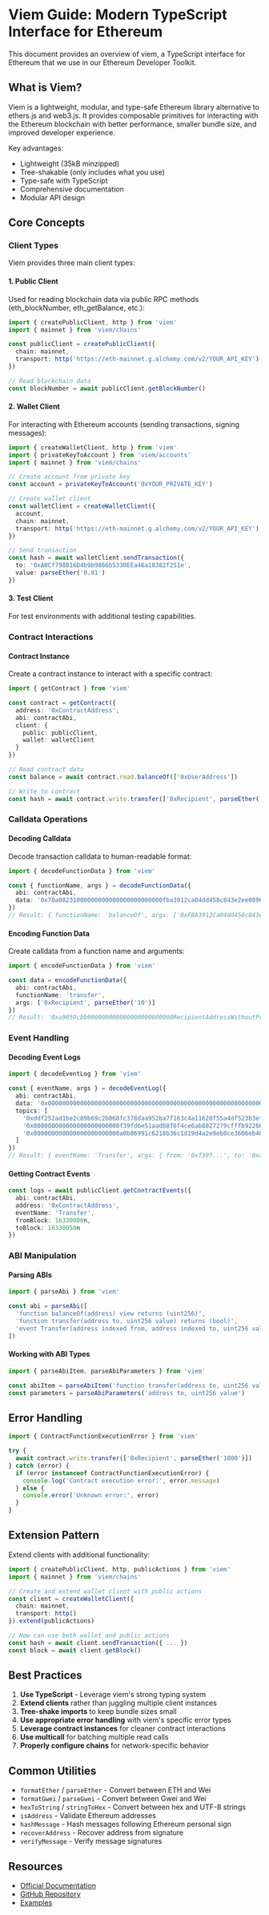 # Viem Guide: Modern TypeScript Interface for Ethereum

This document provides an overview of viem, a TypeScript interface for Ethereum that we use in our Ethereum Developer Toolkit.

## What is Viem?

Viem is a lightweight, modular, and type-safe Ethereum library alternative to ethers.js and web3.js. It provides composable primitives for interacting with the Ethereum blockchain with better performance, smaller bundle size, and improved developer experience.

Key advantages:
- Lightweight (35kB minzipped)
- Tree-shakable (only includes what you use)
- Type-safe with TypeScript
- Comprehensive documentation
- Modular API design

## Core Concepts

### Client Types

Viem provides three main client types:

#### 1. Public Client

Used for reading blockchain data via public RPC methods (eth_blockNumber, eth_getBalance, etc.):

```typescript
import { createPublicClient, http } from 'viem'
import { mainnet } from 'viem/chains'

const publicClient = createPublicClient({
  chain: mainnet,
  transport: http('https://eth-mainnet.g.alchemy.com/v2/YOUR_API_KEY')
})

// Read blockchain data
const blockNumber = await publicClient.getBlockNumber()
```

#### 2. Wallet Client

For interacting with Ethereum accounts (sending transactions, signing messages):

```typescript
import { createWalletClient, http } from 'viem'
import { privateKeyToAccount } from 'viem/accounts'
import { mainnet } from 'viem/chains'

// Create account from private key
const account = privateKeyToAccount('0xYOUR_PRIVATE_KEY')

// Create wallet client
const walletClient = createWalletClient({
  account,
  chain: mainnet,
  transport: http('https://eth-mainnet.g.alchemy.com/v2/YOUR_API_KEY')
})

// Send transaction
const hash = await walletClient.sendTransaction({
  to: '0xA0Cf798816D4b9b9866b5330EEa46a18382f251e',
  value: parseEther('0.01')
})
```

#### 3. Test Client

For test environments with additional testing capabilities.

### Contract Interactions

#### Contract Instance

Create a contract instance to interact with a specific contract:

```typescript
import { getContract } from 'viem'

const contract = getContract({
  address: '0xContractAddress',
  abi: contractAbi,
  client: {
    public: publicClient,
    wallet: walletClient
  }
})

// Read contract data
const balance = await contract.read.balanceOf(['0xUserAddress'])

// Write to contract 
const hash = await contract.write.transfer(['0xRecipient', parseEther('10')])
```

### Calldata Operations

#### Decoding Calldata

Decode transaction calldata to human-readable format:

```typescript
import { decodeFunctionData } from 'viem'

const { functionName, args } = decodeFunctionData({
  abi: contractAbi,
  data: '0x70a08231000000000000000000000000fba3912ca04dd458c843e2ee08967fc04f3579c2'
})
// Result: { functionName: 'balanceOf', args: ['0xFBA3912Ca04dd458c843e2EE08967fC04f3579c2'] }
```

#### Encoding Function Data

Create calldata from a function name and arguments:

```typescript
import { encodeFunctionData } from 'viem'

const data = encodeFunctionData({
  abi: contractAbi,
  functionName: 'transfer',
  args: ['0xRecipient', parseEther('10')]
})
// Result: '0xa9059cbb000000000000000000000000RecipientAddressWithoutPrefix00000000000000000000000000000000000000000000008ac7230489e80000'
```

### Event Handling

#### Decoding Event Logs

```typescript
import { decodeEventLog } from 'viem'

const { eventName, args } = decodeEventLog({
  abi: contractAbi,
  data: '0x0000000000000000000000000000000000000000000000000000000000000001',
  topics: [
    '0xddf252ad1be2c89b69c2b068fc378daa952ba7f163c4a11628f55a4df523b3ef',
    '0x000000000000000000000000f39fd6e51aad88f6f4ce6ab8827279cfffb92266',
    '0x000000000000000000000000a0b86991c6218b36c1d19d4a2e9eb0ce3606eb48'
  ]
})
// Result: { eventName: 'Transfer', args: { from: '0xf39f...', to: '0xa0b8...', value: 1n } }
```

#### Getting Contract Events

```typescript
const logs = await publicClient.getContractEvents({
  abi: contractAbi,
  address: '0xContractAddress',
  eventName: 'Transfer',
  fromBlock: 16330000n,
  toBlock: 16330050n
})
```

### ABI Manipulation

#### Parsing ABIs

```typescript
import { parseAbi } from 'viem'

const abi = parseAbi([
  'function balanceOf(address) view returns (uint256)',
  'function transfer(address to, uint256 value) returns (bool)',
  'event Transfer(address indexed from, address indexed to, uint256 value)'
])
```

#### Working with ABI Types

```typescript
import { parseAbiItem, parseAbiParameters } from 'viem'

const abiItem = parseAbiItem('function transfer(address to, uint256 value) returns (bool)')
const parameters = parseAbiParameters('address to, uint256 value')
```

## Error Handling

```typescript
import { ContractFunctionExecutionError } from 'viem'

try {
  await contract.write.transfer(['0xRecipient', parseEther('1000')])
} catch (error) {
  if (error instanceof ContractFunctionExecutionError) {
    console.log('Contract execution error:', error.message)
  } else {
    console.error('Unknown error:', error)
  }
}
```

## Extension Pattern

Extend clients with additional functionality:

```typescript
import { createPublicClient, http, publicActions } from 'viem'
import { mainnet } from 'viem/chains'

// Create and extend wallet client with public actions
const client = createWalletClient({
  chain: mainnet,
  transport: http()
}).extend(publicActions)

// Now can use both wallet and public actions
const hash = await client.sendTransaction({ ... })
const block = await client.getBlock()
```

## Best Practices

1. **Use TypeScript** - Leverage viem's strong typing system
2. **Extend clients** rather than juggling multiple client instances
3. **Tree-shake imports** to keep bundle sizes small
4. **Use appropriate error handling** with viem's specific error types
5. **Leverage contract instances** for cleaner contract interactions
6. **Use multicall** for batching multiple read calls
7. **Properly configure chains** for network-specific behavior

## Common Utilities

- `formatEther` / `parseEther` - Convert between ETH and Wei
- `formatGwei` / `parseGwei` - Convert between Gwei and Wei
- `hexToString` / `stringToHex` - Convert between hex and UTF-8 strings
- `isAddress` - Validate Ethereum addresses
- `hashMessage` - Hash messages following Ethereum personal sign
- `recoverAddress` - Recover address from signature
- `verifyMessage` - Verify message signatures

## Resources

- [Official Documentation](https://viem.sh)
- [GitHub Repository](https://github.com/wevm/viem)
- [Examples](https://viem.sh/examples)